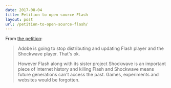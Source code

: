```yaml
---
date: 2017-08-04
title: Petition to open source Flash
layout: post
url: /petition-to-open-source-flash/
---
```


From [the petition](https://github.com/pakastin/open-source-flash):

> Adobe is going to stop distributing and updating Flash player and the Shockwave player. That's ok.
>
> However Flash along with its sister project Shockwave is an important piece of Internet history and killing Flash and Shockwave means future generations can't access the past. Games, experiments and websites would be forgotten.
